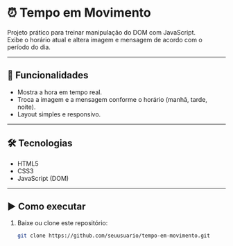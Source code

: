 # ⏰ Tempo em Movimento

Projeto prático para treinar manipulação do DOM com JavaScript.  
Exibe o horário atual e altera imagem e mensagem de acordo com o período do dia.

---

## 🚀 Funcionalidades
- Mostra a hora em tempo real.
- Troca a imagem e a mensagem conforme o horário (manhã, tarde, noite).
- Layout simples e responsivo.

---

## 🛠 Tecnologias
- HTML5
- CSS3
- JavaScript (DOM)

---

## ▶️ Como executar
1. Baixe ou clone este repositório:
   ```bash
   git clone https://github.com/seuusuario/tempo-em-movimento.git
